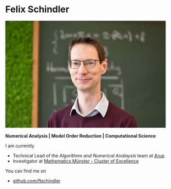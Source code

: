 # Felix Schindler

![](schindler_felix_mm.jpg)

**Numerical Analysis | Model Order Reduction | Computational Science**

I am currently

- Technical Lead of the _Algorithms and Numerical Analaysis_ team at [Arup](https://arup.com)
- Investigator at [Mathematics Münster - Cluster of Excellence](http://mathematics-muenster.de)

You can find me on

- [github.com/ftschindler](https://github.com/ftschindler)
